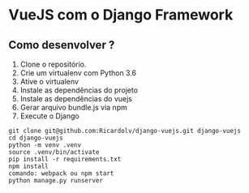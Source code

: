 # VueJS com o Django Framework

## Como desenvolver ?

1. Clone o repositório.
2. Crie um virtualenv com Python 3.6
3. Ative o virtualenv
4. Instale as dependências do projeto
5. Instale as dependências do vuejs
6. Gerar arquivo bundle.js via npm  
7. Execute o Django

```console
git clone git@github.com:Ricardolv/django-vuejs.git django-vuejs
cd django-vuejs
python -m venv .venv
source .venv/bin/activate
pip install -r requirements.txt
npm install
comando: webpack ou npm start
python manage.py runserver
```
